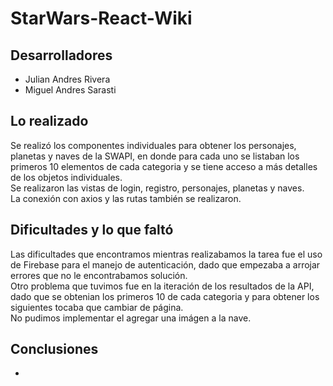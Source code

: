 # StarWars-React-Wiki
## Desarrolladores
- Julian Andres Rivera
- Miguel Andres Sarasti

## Lo realizado
Se realizó los componentes individuales para obtener los personajes, planetas y naves de la SWAPI, en donde para cada uno se listaban los primeros 10 elementos de cada categoria y se tiene acceso a más detalles de los objetos individuales.<br>
Se realizaron las vistas de login, registro, personajes, planetas y naves.<br>
La conexión con axios y las rutas también se realizaron.

## Dificultades y lo que faltó
Las dificultades que encontramos mientras realizabamos la tarea fue el uso de Firebase para el manejo de autenticación, dado que empezaba a arrojar errores que no le encontrabamos solución. <br>
Otro problema que tuvimos fue en la iteración de los resultados de la API, dado que se obtenian los primeros 10 de cada categoria y para obtener los siguientes tocaba que cambiar de página.<br>
No pudimos implementar el agregar una imágen a la nave.

## Conclusiones
- 
